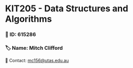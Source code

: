 # KIT205 - Data Structures and Algorithms
### 📌 ID: 615286  
### 🏷️ Name: Mitch Clifford  
📧 Contact: [mc156@utas.edu.au](mailto:mc156@utas.edu.au)  
